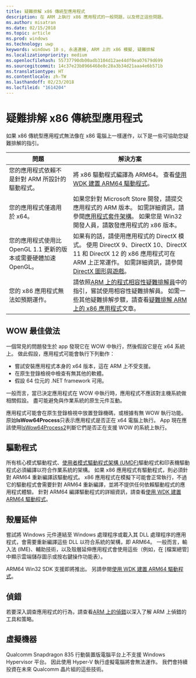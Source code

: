 ```yaml
---
title: 疑難排解 x86 傳統型應用程式
description: 在 ARM 上執行 x86 應用程式的一般問題，以及修正這些問題。
ms.author: misatran
ms.date: 02/15/2018
ms.topic: article
ms.prod: windows
ms.technology: uwp
keywords: windows 10 s, 永遠連線, ARM 上的 x86 模擬, 疑難排解
ms.localizationpriority: medium
ms.openlocfilehash: 55737790db00adb3104d12ae44df0ea07679d699
ms.sourcegitcommit: 14c37e23b8966468e8c28a3b34d21aaa4e6b571b
ms.translationtype: HT
ms.contentlocale: zh-TW
ms.lasthandoff: 02/23/2018
ms.locfileid: "1614204"
---
```

# <a name="troubleshooting-x86-desktop-apps"></a>疑難排解 x86 傳統型應用程式
如果 x86 傳統型應用程式無法像在 x86 電腦上一樣運作，以下是一些可協助您疑難排解的指引。

|問題|解決方案|
|-----|--------|
| 您的應用程式依賴不是針對 ARM 所設計的驅動程式。 | 將 x86 驅動程式編譯為 ARM64。 查看[使用 WDK 建置 ARM64 驅動程式](https://docs.microsoft.com/en-us/windows-hardware/drivers/develop/building-arm64-drivers)。 |
| 您的應用程式僅適用於 x64。 | 如果您針對 Microsoft Store 開發，請提交應用程式的 ARM 版本。 如需詳細資訊，請參閱[應用程式套件架構](../packaging/device-architecture.md)。 如果您是 Win32 開發人員，請散發應用程式的 x86 版本。 |
| 您的應用程式使用比 OpenGL 1.1 更新的版本或需要硬體加速 OpenGL。 | 如果有的話，請使用應用程式的 DirectX 模式。 使用 DirectX 9、DirectX 10、DirectX 11 和 DirectX 12 的 x86 應用程式可在 ARM 上正常運作。 如需詳細資訊，請參閱[DirectX 圖形與遊戲](https://msdn.microsoft.com/en-us/library/windows/desktop/ee663274(v=vs.85).aspx)。 |
| 您的 x86 應用程式無法如預期運作。 | 請依照[ARM 上的程式相容性疑難排解員](apps-on-arm-program-compat-troubleshooter.md)中的指引，嘗試使用相容性疑難排解員。 如需一些其他疑難排解步驟，請查看[疑難排解 ARM 上的 x86 應用程式](apps-on-arm-troubleshooting-x86.md)文章。 |

## <a name="best-practices-for-wow"></a>WOW 最佳做法
一個常見的問題發生於 app 發現它在 WOW 中執行，然後假設它是在 x64 系統上。 做此假設，應用程式可能會執行下列動作：

- 嘗試安裝應用程式本身的 x64 版本，這在 ARM 上不受支援。
- 在原生登錄檢視中檢查有無其他的軟體。
- 假設 64 位元的 .NET framework 可用。

一般而言，當已決定應用程式在 WOW 中執行時，應用程式不應該對主機系統做相關假設。 盡可能避免與作業系統的原生元件互動。

應用程式可能會在原生登錄檢視中放置登錄機碼，或根據有無 WOW 執行功能。 原始**IsWow64Process**只表示應用程式是否正在 x64 電腦上執行。 App 現在應該使用[IsWow64Process2](https://msdn.microsoft.com/en-us/library/windows/desktop/mt804318(v=vs.85).aspx)判斷它們是否正在支援 WOW 的系統上執行。 

## <a name="drivers"></a>驅動程式 
所有核心模式驅動程式、[使用者模式驅動程式架構 (UMDF)](https://docs.microsoft.com/windows-hardware/drivers/wdf/overview-of-the-umdf)驅動程式和印表機驅動程式必須編譯以符合作業系統的架構。 如果 x86 應用程式有驅動程式，則必須針對 ARM64 重新編譯該驅動程式。 x86 應用程式在模擬下可能會正常執行，不過它的驅動程式會需要針對 ARM64 重新編譯，並將不提供任何依賴驅動程式的應用程式體驗。 針對 ARM64 編譯驅動程式的詳細資訊，請查看[使用 WDK 建置 ARM64 驅動程式](https://docs.microsoft.com/windows-hardware/drivers/develop/building-arm64-drivers)。

## <a name="shell-extensions"></a>殼層延伸 
嘗試將 Windows 元件連結至 Windows 處理程序或載入其 DLL 處理程序的應用程式，會需要重新編譯這些 DLL 以符合系統的架構，即 ARM64。 一般而言，輸入法 (IME)、輔助技術，以及殼層延伸應用程式會使用這些（例如，在 [檔案總管] 中顯示雲端儲存圖示或按右鍵操作功能表）。 

ARM64 Win32 SDK 支援即將推出。 另請參閱[使用 WDK 建置 ARM64 驅動程式](https://docs.microsoft.com/windows-hardware/drivers/develop/building-arm64-drivers)。

## <a name="debugging"></a>偵錯
若要深入調查應用程式的行為，請查看[ARM 上的偵錯](https://docs.microsoft.com/en-us/windows-hardware/drivers/debugger/debugging-arm64)以深入了解 ARM 上偵錯的工具和策略。

## <a name="virtual-machines"></a>虛擬機器
Qualcomm Snapdragon 835 行動裝置版電腦平台上不支援 Windows Hypervisor 平台。 因此使用 Hyper-V 執行虛擬電腦將會無法運作。 我們會持續投資在未來 Qualcomm 晶片組的這些技術。 